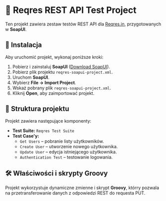 # 📌 Reqres REST API Test Project

Ten projekt zawiera zestaw testów REST API dla [Reqres.in](https://reqres.in), przygotowanych w **SoapUI**. 

## 🚀 Instalacja

Aby uruchomić projekt, wykonaj poniższe kroki:

1. Pobierz i zainstaluj **SoapUI** ([Download SoapUI](https://www.soapui.org/downloads/)).
2. Pobierz plik projektu `reqres-soapui-project.xml`.
3. Uruchom **SoapUI**.
4. Wybierz **File → Import Project**.
5. Wskaż pobrany plik `reqres-soapui-project.xml`.
6. Kliknij **Open**, aby zaimportować projekt.

## 📂 Struktura projektu

Projekt zawiera następujące komponenty:
- **Test Suite:** `Reqres Test Suite`
- **Test Case'y:**
  - `Get Users` – pobranie listy użytkowników.
  - `Create User` – utworzenie nowego użytkownika.
  - `Update User` – edycja istniejącego użytkownika.
  - `Authentication Test` – testowanie logowania.

## 🛠 Właściwości i skrypty Groovy

Projekt wykorzystuje dynamiczne zmienne i skrypt **Groovy**, którry pozwala na przetransferowanie danych z odpowiedzi REST do requesta PUT.
